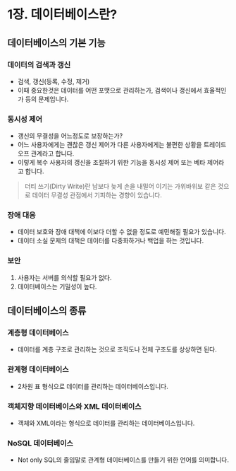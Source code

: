 # 1장. 데이터베이스란?

## 데이터베이스의 기본 기능

### 데이터의 검색과 갱신

- 검색, 갱신(등록, 수정, 제거)
- 이때 중요한것은 데이터를 어떤 포맷으로 관리하는가, 검색이나 갱신에서 효율적인가 등의 문제입니다.

### 동시성 제어

- 갱신의 무결성을 어느정도로 보장하는가?
- 어느 사용자에게는 괜찮은 갱신 제어가 다른 사용자에게는 불편한 상황을 트레이드오프 관계라고 합니다.
- 이렇게 복수 사용자의 갱신을 조절하기 위한 기능을 동시성 제어 또는 베타 제어라고 합니다.

> 더티 쓰기(Dirty Write)란 남보다 늦게 손을 내밀어 이기는 가위바위보 같은 것으로 데이터 무결성 관점에서 기피하는 경향이 있습니다.

### 장애 대응

- 데이터 보호와 장애 대책에 이보다 더할 수 없을 정도로 예민해질 필요가 있습니다.
- 데이터 소실 문제의 대책은 데이터를 다중화하거나 백업을 하는 것입니다.

### 보안

1. 사용자는 서버를 의식할 필요가 없다.
2. 데이터베이스는 기밀성이 높다.

## 데이터베이스의 종류

### 계층형 데이터베이스

- 데이터를 계층 구조로 관리하는 것으로 조직도나 전체 구조도를 상상하면 된다.

### 관계형 데이터베이스

- 2차원 표 형식으로 데이터를 관리하는 데이터베이스입니다.

### 객체지향 데이터베이스와 XML 데이터베이스

- 객체와 XML이라는 형식으로 데이터를 관리하는 데이터베이스입니다.

### NoSQL 데이터베이스

- Not only SQL의 줄임말로 관계형 데이터베이스를 만들기 위한 언어를 의미합니다.
